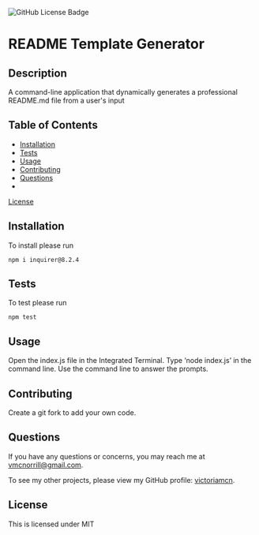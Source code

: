 
![GitHub License Badge](https://img.shields.io/badge/license-MIT-blue.svg)

# README Template Generator

## Description

A command-line application that dynamically generates a professional README.md file from a user's input

## Table of Contents
- [Installation](#installation)
- [Tests](#tests)
- [Usage](#usage)
- [Contributing](#contributing)
- [Questions](#questions)
- 
[License](#license)


## Installation

To install please run 
```
npm i inquirer@8.2.4
```

## Tests

To test please run
```
npm test
```

## Usage

Open the index.js file in the Integrated Terminal. Type ‘node index.js’ in the command line. Use the command line to answer the prompts.

## Contributing

Create a git fork to add your own code.

## Questions

If you have any questions or concerns, you may reach me at vmcnorrill@gmail.com.

To see my other projects, please view my GitHub profile: [victoriamcn](https://github.com/victoriamcn).

## License
    
 This is licensed under MIT

    
